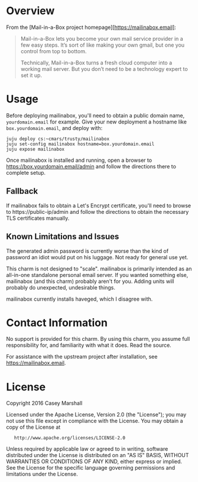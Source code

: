 # Overview

From the [Mail-in-a-Box project homepage][https://mailinabox.email]:

>Mail-in-a-Box lets you become your own mail service provider in a few easy
>steps. It’s sort of like making your own gmail, but one you control from top to
>bottom.
>
>Technically, Mail-in-a-Box turns a fresh cloud computer into a working mail
>server. But you don’t need to be a technology expert to set it up.

# Usage

Before deploying mailinabox, you'll need to obtain a public domain name,
`yourdomain.email` for example. Give your new deployment a hostname like
`box.yourdomain.email`, and deploy with:

    juju deploy cs:~cmars/trusty/mailinabox
    juju set-config mailinabox hostname=box.yourdomain.email
    juju expose mailinabox

Once mailinabox is installed and running, open a browser to
https://box.yourdomain.email/admin and follow the directions there to complete
setup.

## Fallback

If mailinabox fails to obtain a Let's Encrypt certificate, you'll need to
browse to https://public-ip/admin and follow the directions to obtain the
necessary TLS certificates manually.

## Known Limitations and Issues

The generated admin password is currently worse than the kind of password an
idiot would put on his luggage. Not ready for general use yet.

This charm is not designed to "scale". mailinabox is primarily intended as an
all-in-one standalone personal email server. If you wanted something else,
mailinabox (and this charm) probably aren't for you. Adding units will probably
do unexpected, undesirable things.

mailinabox currently installs haveged, which I disagree with.

# Contact Information

No support is provided for this charm. By using this charm, you assume full
responsibility for, and familiarity with what it does. Read the source.

For assistance with the upstream project after installation, see
https://mailinabox.email.

# License

   Copyright 2016 Casey Marshall

   Licensed under the Apache License, Version 2.0 (the "License");
   you may not use this file except in compliance with the License.
   You may obtain a copy of the License at

       http://www.apache.org/licenses/LICENSE-2.0

   Unless required by applicable law or agreed to in writing, software
   distributed under the License is distributed on an "AS IS" BASIS,
   WITHOUT WARRANTIES OR CONDITIONS OF ANY KIND, either express or implied.
   See the License for the specific language governing permissions and
   limitations under the License.
